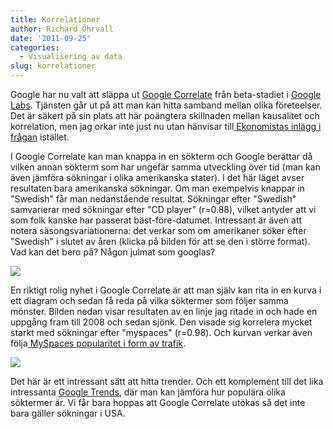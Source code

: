 ```yaml
---
title: Korrelationer
author: Richard Öhrvall
date: '2011-09-25'
categories:
  - Visualisering av data
slug: korrelationer
---
```


Google har nu valt att släppa ut [Google Correlate](http://www.google.com/trends/correlate/) från beta-stadiet i [Google Labs](http://www.googlelabs.com/). Tjänsten går ut på att man kan hitta samband mellan olika företeelser. Det är säkert på sin plats att här poängtera skillnaden mellan kausalitet och korrelation, men jag orkar inte just nu utan hänvisar till[ Ekonomistas inlägg i frågan](http://ekonomistas.se/2011/07/28/gronsaker-och-kausalitet/) istället.

I Google Correlate kan man knappa in en sökterm och Google berättar då vilken annan sökterm som har ungefär samma utveckling över tid (man kan även jämföra sökningar i olika amerikanska stater). I det här läget avser resultaten bara amerikanska sökningar. Om man exempelvis knappar in "Swedish" får man nedanstående resultat. Sökningar efter "Swedish" samvarierar med sökningar efter "CD player" (r=0.88), vilket antyder att vi som folk kanske har passerat bäst-före-datumet. Intressant är även att notera säsongsvariationerna: det verkar som om amerikaner söker efter "Swedish" i slutet av åren (klicka på bilden för att se den i större format). Vad kan det bero på? Någon julmat som googlas?

![](/img/wp/swedish-Google-Correlate1-300x178.png)

En riktigt rolig nyhet i Google Correlate är att man själv kan rita in en kurva i ett diagram och sedan få reda på vilka söktermer som följer samma mönster. Bilden nedan visar resultaten av en linje jag ritade in och hade en uppgång fram till 2008 och sedan sjönk. Den visade sig korrelera mycket starkt med sökningar efter "myspaces" (r=0.98). Och kurvan verkar även följa[ MySpaces popularitet i form av trafik](http://www.peterlang.us/2010/04/decline-of-myspace-rise-of-facebook-graph/).

![](/img/wp/Drawn-Series-Google-Correlate-300x177.png)

Det här är ett intressant sätt att hitta trender. Och ett komplement till det lika intressanta [Google Trends](http://www.google.com/trends), där man kan jämföra hur populära olika söktermer är. Vi får bara hoppas att Google Correlate utökas så det inte bara gäller sökningar i USA.
